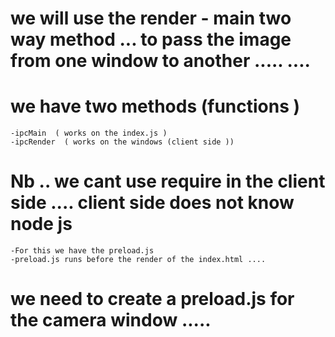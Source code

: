 

# we will use the render - main two way method ... to pass the image from one window to another ..... .... 


# we  have two methods (functions )

    -ipcMain  ( works on the index.js )
    -ipcRender  ( works on the windows (client side ))


# Nb .. we cant use require in the client side .... client side does not know node js 
    -For this we have the preload.js 
    -preload.js runs before the render of the index.html .... 


# we need to create a preload.js for the camera window ..... 